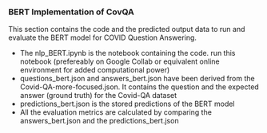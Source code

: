 
### BERT Implementation of CovQA

This section contains the code and the predicted output data to run and evaluate the BERT model for COVID Question Answering.

- The nlp_BERT.ipynb is the notebook containing the code. run this notebook (prefereably on Google Collab or equivalent online environment for added computational power)
- questions_bert.json and answers_bert.json have been derived from the Covid-QA-more-focused.json. It contains the question and the expected answer (ground truth) for the Covid-QA dataset
- predictions_bert.json is the stored predictions of the BERT model
- All the evaluation metrics are calculated by comparing the answers_bert.json and the predictions_bert.json
